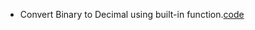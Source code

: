  - Convert Binary to Decimal using built-in function.[code](https://github.com/KKBUGHUNTER/Networks_Lab/blob/main/Tips_and_Tricks/bin_to_dec.c)
